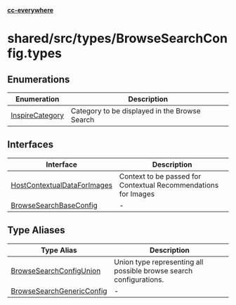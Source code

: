 [**cc-everywhere**](../../../../index.md)

<HorizontalLine />

# shared/src/types/BrowseSearchConfig.types

## Enumerations

| Enumeration | Description |
| ------ | ------ |
| [InspireCategory](enumerations/inspire-category.md) | Category to be displayed in the Browse Search |

## Interfaces

| Interface | Description |
| ------ | ------ |
| [HostContextualDataForImages](interfaces/host-contextual-data-for-images.md) | Context to be passed for Contextual Recommendations for Images |
| [BrowseSearchBaseConfig](interfaces/browse-search-base-config.md) | - |

## Type Aliases

| Type Alias | Description |
| ------ | ------ |
| [BrowseSearchConfigUnion](type-aliases/browse-search-config-union.md) | Union type representing all possible browse search configurations. |
| [BrowseSearchGenericConfig](type-aliases/browse-search-generic-config.md) | - |
